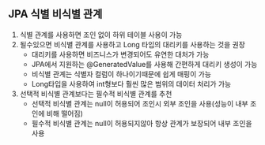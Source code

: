 ## JPA 식별 비식별 관계

1. 식별 관계를 사용하면 조인 없이 하위 테이블 사용이 가능
2. 될수있으면 비식별 관계를 사용하고 Long 타입의 대리키를 사용하는 것을 권장
   + 대리키를 사용하면 비즈니스가 변경되어도 유연한 대처가 가능
   + JPA에서 지원하는 @GeneratedValue를 사용해 간편하게 대리키 생성이 가능
   + 비식별 관계는 식별자 컬럼이 하나이기때문에 쉽게 매핑이 가능
   + Long타입을 사용하여 int형보다 훨씬 많은 범위의 데이터 처리가 가능
3. 선택적 비식별 관계보다는 필수적 비식별 관계를 추천
   + 선택적 비식별 관계는 null이 허용되어 조인시 외부 조인을 사용(성능이 내부 조인에 비해 떨어짐)
   + 필수적 비식별 관계는 null이 허용되지않아 항상 관계가 보장되어 내부 조인을 사용
